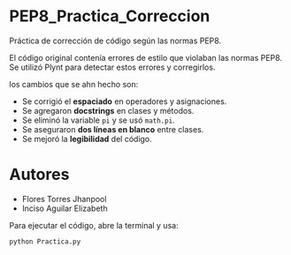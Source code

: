 # PEP8_Practica_Correccion

Práctica de corrección de código según las normas PEP8.

El código original contenía errores de estilo que violaban las normas PEP8. Se utilizó Plynt para detectar estos errores y corregirlos.

los cambios que se ahn hecho son:
- Se corrigió el **espaciado** en operadores y asignaciones.
- Se agregaron **docstrings** en clases y métodos.
- Se eliminó la variable `pi` y se usó `math.pi`.
- Se aseguraron **dos líneas en blanco** entre clases.
- Se mejoró la **legibilidad** del código.

# Autores
- Flores Torres Jhanpool
- Inciso Aguilar Elizabeth

Para ejecutar el código, abre la terminal y usa:
```sh
python Practica.py

